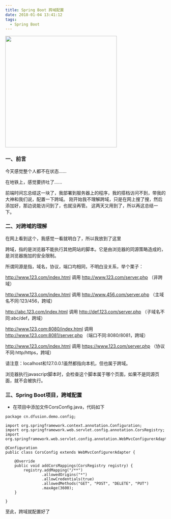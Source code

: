 ```yaml
---
title: Spring Boot 跨域配置
date: 2018-01-04 13:41:12
tags:
  - Spring Boot
---
```


<p><img src="/assets/postImg/springbootCorsLogo.jpeg" width="350px" height="350px"></p>

### 一、前言

今天感觉整个人都不在状态......

在地铁上，感觉要挤吐了......

<!-- more -->
前端时间忘总结这一块了，我部署到服务器上的程序，我的搭档访问不到，带我的大神和我们说，配置一下跨域。
刚开始我不理解跨域，只是在网上搜了搜，然后添加好，那边说能访问到了，也就没再管。
这两天又用到了，所以再这总结一下。

### 二、对跨域的理解

在网上看到这个，我感觉一看就明白了，所以我放到了这里

跨域，指的是浏览器不能执行其他网站的脚本。它是由浏览器的同源策略造成的，是浏览器施加的安全限制。

所谓同源是指，域名，协议，端口均相同，不明白没关系，举个栗子：

http://www.123.com/index.html 调用 http://www.123.com/server.php （非跨域）

http://www.123.com/index.html 调用 http://www.456.com/server.php （主域名不同:123/456，跨域）

http://abc.123.com/index.html 调用 http://def.123.com/server.php （子域名不同:abc/def，跨域）

http://www.123.com:8080/index.html 调用 http://www.123.com:8081/server.php （端口不同:8080/8081，跨域）

http://www.123.com/index.html 调用 https://www.123.com/server.php （协议不同:http/https，跨域）

请注意：localhost和127.0.0.1虽然都指向本机，但也属于跨域。

浏览器执行javascript脚本时，会检查这个脚本属于哪个页面，如果不是同源页面，就不会被执行。

### 三、Spring Boot项目，跨域配置

* 在项目中添加文件CorsConfig.java，代码如下

```
package cn.dfusion.demo.config;

import org.springframework.context.annotation.Configuration;
import org.springframework.web.servlet.config.annotation.CorsRegistry;
import org.springframework.web.servlet.config.annotation.WebMvcConfigurerAdapter;

@Configuration
public class CorsConfig extends WebMvcConfigurerAdapter {

    @Override
    public void addCorsMappings(CorsRegistry registry) {
        registry.addMapping("/**")
                .allowedOrigins("*")
                .allowCredentials(true)
                .allowedMethods("GET", "POST", "DELETE", "PUT")
                .maxAge(3600);
    }

}

```

至此，跨域就配置好了
